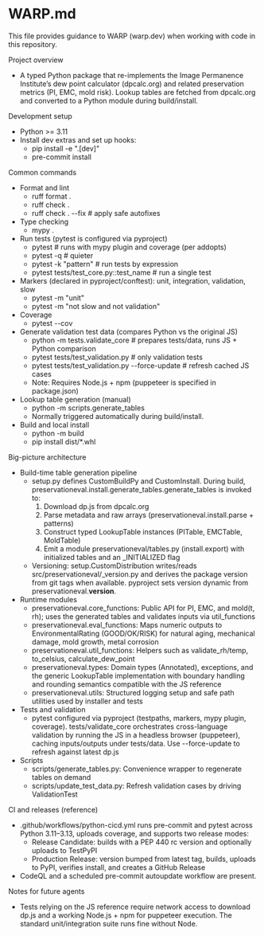 # WARP.md

This file provides guidance to WARP (warp.dev) when working with code in this repository.

Project overview
- A typed Python package that re-implements the Image Permanence Institute’s dew point calculator (dpcalc.org) and related preservation metrics (PI, EMC, mold risk). Lookup tables are fetched from dpcalc.org and converted to a Python module during build/install.

Development setup
- Python >= 3.11
- Install dev extras and set up hooks:
  - pip install -e ".[dev]"
  - pre-commit install

Common commands
- Format and lint
  - ruff format .
  - ruff check .
  - ruff check . --fix  # apply safe autofixes
- Type checking
  - mypy .
- Run tests (pytest is configured via pyproject)
  - pytest                 # runs with mypy plugin and coverage (per addopts)
  - pytest -q              # quieter
  - pytest -k "pattern"    # run tests by expression
  - pytest tests/test_core.py::test_name  # run a single test
- Markers (declared in pyproject/conftest): unit, integration, validation, slow
  - pytest -m "unit"
  - pytest -m "not slow and not validation"
- Coverage
  - pytest --cov
- Generate validation test data (compares Python vs the original JS)
  - python -m tests.validate_core                   # prepares tests/data, runs JS + Python comparison
  - pytest tests/test_validation.py                 # only validation tests
  - pytest tests/test_validation.py --force-update  # refresh cached JS cases
  - Note: Requires Node.js + npm (puppeteer is specified in package.json)
- Lookup table generation (manual)
  - python -m scripts.generate_tables
  - Normally triggered automatically during build/install.
- Build and local install
  - python -m build
  - pip install dist/*.whl

Big-picture architecture
- Build-time table generation pipeline
  - setup.py defines CustomBuildPy and CustomInstall. During build, preservationeval.install.generate_tables.generate_tables is invoked to:
    1) Download dp.js from dpcalc.org
    2) Parse metadata and raw arrays (preservationeval.install.parse + patterns)
    3) Construct typed LookupTable instances (PITable, EMCTable, MoldTable)
    4) Emit a module preservationeval/tables.py (install.export) with initialized tables and an _INITIALIZED flag
  - Versioning: setup.CustomDistribution writes/reads src/preservationeval/_version.py and derives the package version from git tags when available. pyproject sets version dynamic from preservationeval.__version__.
- Runtime modules
  - preservationeval.core_functions: Public API for PI, EMC, and mold(t, rh); uses the generated tables and validates inputs via util_functions
  - preservationeval.eval_functions: Maps numeric outputs to EnvironmentalRating (GOOD/OK/RISK) for natural aging, mechanical damage, mold growth, metal corrosion
  - preservationeval.util_functions: Helpers such as validate_rh/temp, to_celsius, calculate_dew_point
  - preservationeval.types: Domain types (Annotated), exceptions, and the generic LookupTable implementation with boundary handling and rounding semantics compatible with the JS reference
  - preservationeval.utils: Structured logging setup and safe path utilities used by installer and tests
- Tests and validation
  - pytest configured via pyproject (testpaths, markers, mypy plugin, coverage). tests/validate_core orchestrates cross-language validation by running the JS in a headless browser (puppeteer), caching inputs/outputs under tests/data. Use --force-update to refresh against latest dp.js
- Scripts
  - scripts/generate_tables.py: Convenience wrapper to regenerate tables on demand
  - scripts/update_test_data.py: Refresh validation cases by driving ValidationTest

CI and releases (reference)
- .github/workflows/python-cicd.yml runs pre-commit and pytest across Python 3.11–3.13, uploads coverage, and supports two release modes:
  - Release Candidate: builds with a PEP 440 rc version and optionally uploads to TestPyPI
  - Production Release: version bumped from latest tag, builds, uploads to PyPI, verifies install, and creates a GitHub Release
- CodeQL and a scheduled pre-commit autoupdate workflow are present.

Notes for future agents
- Tests relying on the JS reference require network access to download dp.js and a working Node.js + npm for puppeteer execution. The standard unit/integration suite runs fine without Node.

